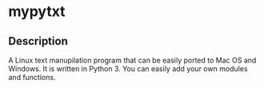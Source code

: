 # mypytxt
## Description
A Linux text manupilation program that can be easily ported to Mac OS and Windows.
It is written in Python 3. You can easily add your own modules and functions.

